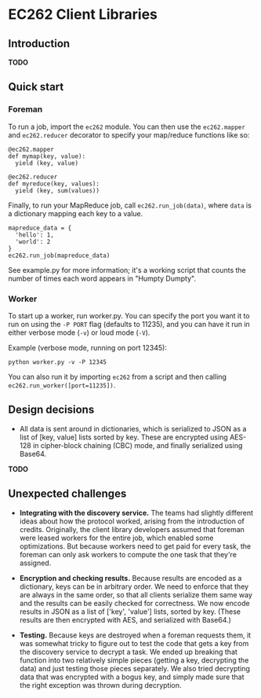 EC262 Client Libraries
======================

Introduction
------------

**TODO**


Quick start
-----------

### Foreman

To run a job, import the `ec262` module. You can then use the `ec262.mapper`
and `ec262.reducer` decorator to specify your map/reduce functions like so:

    @ec262.mapper
    def mymap(key, value):
      yield (key, value)

    @ec262.reducer
    def myreduce(key, values):
      yield (key, sum(values))

Finally, to run your MapReduce job, call `ec262.run_job(data)`, where `data`
is a dictionary mapping each key to a value.

    mapreduce_data = {
      'hello': 1,
      'world': 2
    }
    ec262.run_job(mapreduce_data)

See example.py for more information; it's a working script that counts the
number of times each word appears in "Humpty Dumpty".

### Worker

To start up a worker, run worker.py. You can specify the port you want it to
run on using the `-P PORT` flag (defaults to 11235), and you can have it run
in either verbose mode (`-v`) or loud mode (`-V`).

Example (verbose mode, running on port 12345):

    python worker.py -v -P 12345

You can also run it by importing `ec262` from a script and then calling
`ec262.run_worker([port=11235])`.


Design decisions
----------------

* All data is sent around in dictionaries, which is serialized to JSON as a
  list of [key, value] lists sorted by key. These are encrypted using AES-128
  in cipher-block chaining (CBC) mode, and finally serialized using Base64.

**TODO**


Unexpected challenges
---------------------

* **Integrating with the discovery service.** The teams had slightly different
  ideas about how the protocol worked, arising from the introduction of
  credits. Originally, the client library developers assumed that foreman were
  leased workers for the entire job, which enabled some optimizations. But
  because workers need to get paid for every task, the foreman can only
  ask workers to compute the one task that they're assigned.

* **Encryption and checking results.** Because results are encoded as a
  dictionary, keys can be in arbitrary order. We need to enforce that they are
  always in the same order, so that all clients serialize them same way and 
  the results can be easily checked for correctness. We now encode results in
  JSON as a list of ['key', 'value'] lists, sorted by key. (These results are
  then encrypted with AES, and serialized with Base64.)

* **Testing.** Because keys are destroyed when a foreman requests them, it was
  somewhat tricky to figure out to test the code that gets a key from the
  discovery service to decrypt a task. We ended up breaking that function into
  two relatively simple pieces (getting a key, decrypting the data) and just
  testing those pieces separately. We also tried decrypting data that was
  encrypted with a bogus key, and simply made sure that the right exception
  was thrown during decryption.

